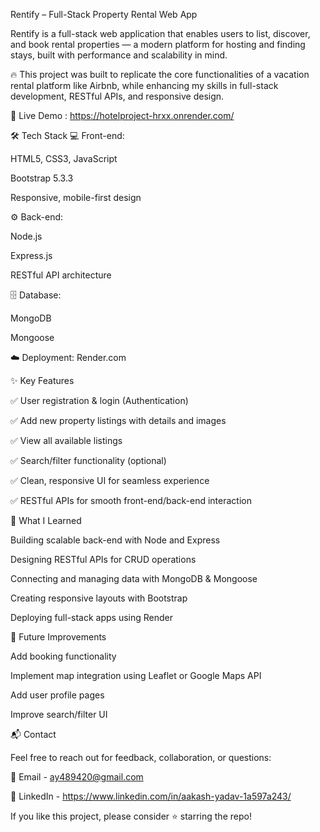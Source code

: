 Rentify – Full-Stack Property Rental Web App

Rentify is a full-stack web application that enables users to list, discover, and book rental properties — a modern platform for hosting and finding stays, built with performance and scalability in mind.

🔥 This project was built to replicate the core functionalities of a vacation rental platform like Airbnb, while enhancing my skills in full-stack development, RESTful APIs, and responsive design.

🚀 Live Demo : https://hotelproject-hrxx.onrender.com/

🛠️ Tech Stack
💻 Front-end:

HTML5, CSS3, JavaScript

Bootstrap 5.3.3

Responsive, mobile-first design

⚙️ Back-end:

Node.js

Express.js

RESTful API architecture

🗄️ Database:

MongoDB

Mongoose

☁️ Deployment: Render.com

✨ Key Features

✅ User registration & login (Authentication)

✅ Add new property listings with details and images

✅ View all available listings

✅ Search/filter functionality (optional)

✅ Clean, responsive UI for seamless experience

✅ RESTful APIs for smooth front-end/back-end interaction

🧠 What I Learned

Building scalable back-end with Node and Express

Designing RESTful APIs for CRUD operations

Connecting and managing data with MongoDB & Mongoose

Creating responsive layouts with Bootstrap

Deploying full-stack apps using Render

🚧 Future Improvements

 Add booking functionality

 Implement map integration using Leaflet or Google Maps API

 Add user profile pages

 Improve search/filter UI

📬 Contact

Feel free to reach out for feedback, collaboration, or questions:

📧 Email - ay489420@gmail.com

💼 LinkedIn - https://www.linkedin.com/in/aakash-yadav-1a597a243/


If you like this project, please consider ⭐ starring the repo!
